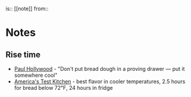 is:: [[note]]
from:: 

# Notes

## Rise time
- [Paul Hollywood](https://www.mashed.com/410602/the-reason-paul-hollywood-says-you-should-never-put-bread-dough-in-a-proving-drawer/) - "Don't put bread dough in a proving drawer — put it somewhere cool"
- [America's Test Kitchen](https://www.americastestkitchen.com/cooksillustrated/how_tos/5620-best-climate-for-bread-dough) - best flavor in cooler temperatures, 2.5 hours for bread below 72℉, 24 hours in fridge